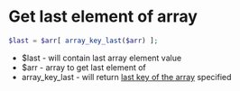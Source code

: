 # Get last element of array

```php
$last = $arr[ array_key_last($arr) ];
```

- $last - will contain last array element value
- $arr - array to get last element of
- array_key_last - will return [last key of the array](https://www.php.net/manual/function.array-key-last.php) specified
